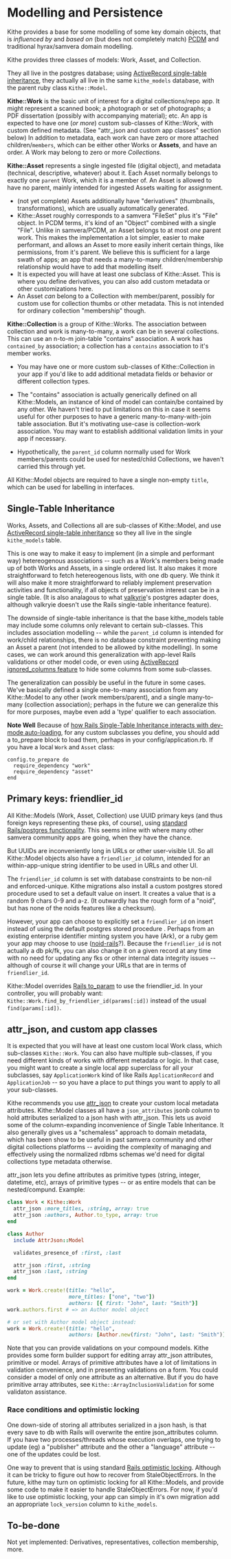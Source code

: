 # Modelling and Persistence

Kithe provides a base for some modelling of some key domain objects, that is *influenced by* and *based on* (but does not completely match) [PCDM](https://github.com/duraspace/pcdm/wiki) and traditional hyrax/samvera domain modelling.

Kithe provides three classes of models:  Work, Asset, and Collection.

They all live in the postgres database; using [ActiveRecord single-table inheritance](https://guides.rubyonrails.org/association_basics.html#single-table-inheritance), they actually all live in the same `kithe_models` database, with the parent ruby class `Kithe::Model`.

**Kithe::Work** is the basic unit of interest for a digital collections/repo app. It might represent a scanned book; a photograph or set of photographs; a PDF dissertation (possibly with accompanying material); etc.   An app is expected to have one (_or more_) custom sub-classes of Kithe::Work, with custom defined metadata. (See "attr_json and custom app classes" section below)  In addition to metadata, each work can have zero or more attached children/`members`, which can be either other Works or **Assets**, and have an order. A Work may belong to zero or more *Collections*.

**Kithe::Asset** represents a single ingested file (digital object), and metadata (technical, descriptive, whatever) about it. Each Asset normally belongs to exactly one `parent` Work, which it is a member of. An Asset is allowed to have no parent, mainly intended for ingested Assets waiting for assignment.
  * (not yet complete) Assets additionally have "derivatives" (thumbnails, transformations), which are usually automatically generated.
  * Kithe::Asset roughly corresponds to a samvera "FileSet" plus it's "File" object. In PCDM terms, it's kind of an "Object" combined with a single "File". Unlike in samvera/PCDM, an Asset belongs to at most _one_ parent work. This makes the implementation a lot simpler, easier to make performant, and allows an Asset to more easily inherit certain things, like permissions, from it's parent. We believe this is sufficient for a large swath of apps; an app that needs a many-to-many children/membership relationship would have to add that modelling itself.
  * It is expected you will have at least one subclass of Kithe::Asset. This is where you define derivatives, you can also add custom metadata or other customizations here.
  * An Asset _can_ belong to a Collection with member/parent, possibly for custom use for collection thumbs or other metadata. This is not intended for ordinary collection "membership" though.

**Kithe::Collection** is a group of Kithe::Works. The association between collection and work is many-to-many, a work can be in several collections. This can use an n-to-m join-table "contains" association. A work has `contained_by` association; a collection has a `contains` association to it's member works.

* You may have one or more custom sub-classes of Kithe::Collection in your app if you'd like to add additional metadata fields or behavior or different collection types.

* The "contains" association is actually generically defined on all Kithe::Models, an instance of kind of model can contain/be contained by any other. We haven't tried to put limitations on this in case it seems useful for other purposes to have a generic many-to-many-with-join table association. But it's motivating use-case is collection-work association. You may want to establish additional validation limits in your app if necessary.

* Hypothetically, the `parent_id` column normally used for Work members/parents could be used for nested/child Collections, we haven't carried this through yet.

All Kithe::Model objects are required to have a single non-empty `title`, which can be used for labelling in interfaces.

## Single-Table Inheritance

Works, Assets, and Collections all are sub-classes of Kithe::Model, and use [ActiveRecord single-table inheritance](https://guides.rubyonrails.org/association_basics.html#single-table-inheritance) so they all live in the single `kithe_models` table.

This is one way to make it easy to implement (in a simple and performant way) hetereogenous associations -- such as a Work's members being made up of both Works and Assets, in a single ordered list. It also makes it more straightforward to fetch hetereogenous lists, with one db query. We think it will also make it more straightforward to reliably implement preservation activities and functionality, if all objects of preservation interest can be in a single table. (It is also analagous to what [valkyrie](https://github.com/samvera-labs/valkyrie)'s postgres adapter does, although valkryie doesn't use the Rails single-table inheritance feature).

The downside of single-table inheritance is that the base kithe_models table may include some columns only relevant to certain sub-classes. This includes association modelling -- while the `parent_id` column is intended for work/child relationships, there is no database constraint preventing making an Asset a parent (not intended to be allowed by kithe modelling). In some cases, we can work around this generalization with app-level Rails validations or other model code, or even using [ActiveRecord ignored_columns feature](https://blog.bigbinary.com/2016/05/24/rails-5-adds-active-record-ignored-columns.html) to hide some columns from some sub-classes.

The generalization can possibly be useful in the future in some cases. We've basically defined a single one-to-many association from any Kithe::Model to any other (work members/parent), and a single many-to-many (collection association); perhaps in the future we can generalize this for more purposes, maybe even add a 'type' qualifier to each association.

**Note Well** Because of [how Rails Single-Table Inheritance interacts with dev-mode auto-loading](https://guides.rubyonrails.org/autoloading_and_reloading_constants.html#autoloading-and-sti), for any custom subclasses you define, you should add a to_prepare block to load them, perhaps in your config/application.rb. If you have a local `Work` and `Asset` class:

    config.to_prepare do
      require_dependency "work"
      require_dependency "asset"
    end

## Primary keys:  friendlier_id

All Kithe::Models (Work, Asset, Collection) use UUID primary keys (and thus foreign keys representing these pks, of course), using [standard Rails/postgres functionality](https://guides.rubyonrails.org/active_record_postgresql.html#uuid). This seems inline with where many other samvera community apps are going, when they have the chance.

But UUIDs are inconveniently long in URLs or other user-visible UI. So all Kithe::Model objects also have a `friendlier_id` column, intended for an within-app-unique string identifier to be used in URLs and other UI.

The `friendlier_id` column is set with database constraints to be non-nil and enforced-unique. Kithe migrations also install a custom postgres stored procedure used to set a default value on insert. It creates a value that is a random 9 chars 0-9 and a-z. (It outwardly has the rough form of a "noid", but has none of the noids features like a checksum).

However, your app can choose to explicitly set a `friendlier_id` on insert instead of using the default postgres stored procedure . Perhaps from an existing enterprise identifier minting system you have (Ark), or a ruby gem your app may choose to use ([noid-rails](https://github.com/samvera/noid-rails)?).  Because the `friendlier_id` is not actually a db pk/fk, you can also change it on a given record at any time with no need for updating any fks or other internal data integrity issues -- although of course it will change your URLs that are in terms of `friendlier_id`.

Kithe::Model overrides [Rails to_param](https://api.rubyonrails.org/classes/ActiveRecord/Integration.html#method-i-to_param) to use the friendlier_id. In your controller, you will probably want: `Kithe::Work.find_by_friendlier_id(params[:id])` instead of the usual `find(params[:id])`.

## attr_json, and custom app classes

It is expected that you will have at least one custom local Work class, which sub-classes `Kithe::Work`.  You can also have multiple sub-classes, if you need different kinds of works with different metadata or logic. In that case, you might want to create a single local app superclass for all your subclasses, say `ApplicationWork` kind of like Rails `ApplicationRecord` and `ApplicationJob` -- so you have a place to put things you want to apply to all your sub-classes.

Kithe recommends you use [attr_json](https://github.com/jrochkind/attr_json) to create your custom local metadata attributes. Kithe::Model classes all have a `json_attributes` jsonb column to hold attributes serialized to a json hash with attr_json.  This lets us avoid some of the column-expanding inconvenience of Single Table Inheritance.  It also generally gives us a "schemaless" approach to domain metadata, which has been show to be useful in past samvera community and other digital collections platforms -- avoiding the complexity of managing and effectively using the normalized rdbms schemas we'd need for digital collections type metadata otherwise.

attr_json lets you define attributes as primitive types (string, integer, datetime, etc), arrays of primitive types -- or as entire models that can be nested/compund.  Example:

```ruby
class Work < Kithe::Work
  attr_json :more_titles, :string, array: true
  attr_json :authors, Author.to_type, array: true
end

class Author
  include AttrJson::Model

  validates_presence_of :first, :last

  attr_json :first, :string
  attr_json :last, :string
end

work = Work.create!(title: "hello",
                    more_titles: ["one", "two"])
                    authors: [{ first: "John", last: "Smith"}]
work.authors.first # => an Author model object

# or set with Author model object instead:
work = Work.create!(title: "hello",
                    authors: [Author.new(first: "John", last: "Smith")])
```

Note that you can provide validations on your compound models. Kithe provides some form builder support for editing array attr_json attributes, primitive or model. Arrays of primitive attributes have a lot of limitations in validation convenience, and in presenting validations on a form. You could consider a model of only one attribute as an alternative. But if you do have primitive array attributes, see `Kithe::ArrayInclusionValidation` for some validaton assistance.

### Race conditions and optimistic locking

One down-side of storing all attributes serialized in a json hash, is that every save to db with Rails will overwrite the entire json_attributes column. If you have two processes/threads whose execution overlaps, one trying to update (eg) a "publisher" attribute and the other a "language" attribute -- one of the updates could be lost.

One way to prevent that is using standard [Rails optimistic locking](https://api.rubyonrails.org/classes/ActiveRecord/Locking/Optimistic.html). Although it can be tricky to figure out how to recover from StaleObjectErrors. In the future, kithe may turn on optimistic locking for all Kithe::Models, and provide some code to make it easier to handle StaleObjectErrors. For now, if you'd like to use optimistic locking, your app can simply in it's own migration add an appropriate  `lock_version` column to `kithe_models`.


## To-be-done

Not yet implemented: Derivatives, representatives, collection membership, more.

